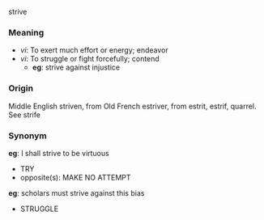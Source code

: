 strive
### Meaning
+ _vi_: To exert much effort or energy; endeavor
+ _vi_: To struggle or fight forcefully; contend
    + __eg__: strive against injustice

### Origin

Middle English striven, from Old French estriver, from estrit, estrif, quarrel. See strife

### Synonym

__eg__: I shall strive to be virtuous

+ TRY
+ opposite(s): MAKE NO ATTEMPT

__eg__: scholars must strive against this bias

+ STRUGGLE


